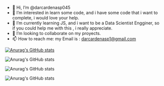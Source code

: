 - 👋 Hi, I’m @darcardenasp045
- 👀 I’m interested in learn some code, and i have some code that i want to complete, i would love your help.
- 🌱 I’m currently learning JS, and i want to be a Data Scientist Engginer, so if you could help me with this , i really appreciate.
- 💞️ I’m looking to collaborate on my proyects.
- 📫 How to reach me:
my Email is : darcardenasp1@gmail.com

[![Anurag's GitHub stats](https://github-readme-stats.vercel.app/api?username=darcardenasp045)](https://github.com/darcardenasp045/github-readme-stats)

![Anurag's GitHub stats](https://github-readme-stats.vercel.app/api?username=darcardenasp045&count_private=true)

![Anurag's GitHub stats](https://github-readme-stats.vercel.app/api?username=darcardenasp045&show_icons=true)

![Anurag's GitHub stats](https://github-readme-stats.vercel.app/api?username=darcardenasp045&show_icons=true&theme=radical)

<!---
darcardenasp045/darcardenasp045 is a ✨ special ✨ repository because its `README.md` (this file) appears on your GitHub profile.
You can click the Preview link to take a look at your changes.
--->
